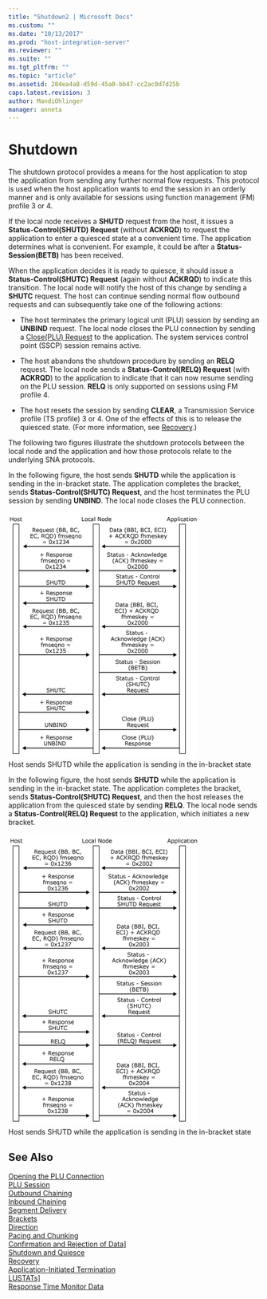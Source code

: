 ```yaml
---
title: "Shutdown2 | Microsoft Docs"
ms.custom: ""
ms.date: "10/13/2017"
ms.prod: "host-integration-server"
ms.reviewer: ""
ms.suite: ""
ms.tgt_pltfrm: ""
ms.topic: "article"
ms.assetid: 284ea4a8-d59d-45a0-bb47-cc2ac0d7d25b
caps.latest.revision: 3
author: MandiOhlinger
manager: anneta
---
```

# Shutdown
The shutdown protocol provides a means for the host application to stop the application from sending any further normal flow requests. This protocol is used when the host application wants to end the session in an orderly manner and is only available for sessions using function management (FM) profile 3 or 4.  
  
 If the local node receives a **SHUTD** request from the host, it issues a **Status-Control(SHUTD) Request** (without **ACKRQD**) to request the application to enter a quiesced state at a convenient time. The application determines what is convenient. For example, it could be after a **Status-Session(BETB)** has been received.  
  
 When the application decides it is ready to quiesce, it should issue a **Status-Control(SHUTC) Request** (again without **ACKRQD**) to indicate this transition. The local node will notify the host of this change by sending a **SHUTC** request. The host can continue sending normal flow outbound requests and can subsequently take one of the following actions:  
  
-   The host terminates the primary logical unit (PLU) session by sending an **UNBIND** request. The local node closes the PLU connection by sending a [Close(PLU) Request](../Topic/Close\(PLU\)%20Request1.md) to the application. The system services control point (SSCP) session remains active.  
  
-   The host abandons the shutdown procedure by sending an **RELQ** request. The local node sends a **Status-Control(RELQ) Request** (with **ACKRQD**) to the application to indicate that it can now resume sending on the PLU session. **RELQ** is only supported on sessions using FM profile 4.  
  
-   The host resets the session by sending **CLEAR**, a Transmission Service profile (TS profile) 3 or 4. One of the effects of this is to release the quiesced state. (For more information, see [Recovery](../core/recovery.md).)  
  
 The following two figures illustrate the shutdown protocols between the local node and the application and how those protocols relate to the underlying SNA protocols.  
  
 In the following figure, the host sends **SHUTD** while the application is sending in the in-bracket state. The application completes the bracket, sends **Status-Control(SHUTC) Request**, and the host terminates the PLU session by sending **UNBIND**. The local node closes the PLU connection.  
  
 ![](../core/media/32703r.gif "32703r")  
Host sends SHUTD while the application is sending in the in-bracket state  
  
 In the following figure, the host sends **SHUTD** while the application is sending in the in-bracket state. The application completes the bracket, sends **Status-Control(SHUTC) Request**, and then the host releases the application from the quiesced state by sending **RELQ**. The local node sends a **Status-Control(RELQ) Request** to the application, which initiates a new bracket.  
  
 ![](../core/media/32703ra.gif "32703ra")  
Host sends SHUTD while the application is sending in the in-bracket state  
  
## See Also  
 [Opening the PLU Connection](../core/opening-the-plu-connection.md)   
 [PLU Session](../core/plu-session.md)   
 [Outbound Chaining](../core/outbound-chaining.md)   
 [Inbound Chaining](../core/inbound-chaining.md)   
 [Segment Delivery](../core/segment-delivery.md)   
 [Brackets](../core/brackets.md)   
 [Direction](../core/direction.md)   
 [Pacing and Chunking](../core/pacing-and-chunking.md)   
 [Confirmation and Rejection of Data\]](../core/confirmation-and-rejection-of-data].md)   
 [Shutdown and Quiesce](../core/shutdown-and-quiesce.md)   
 [Recovery](../core/recovery.md)   
 [Application-Initiated Termination](../core/application-initiated-termination.md)   
 [LUSTATs\]](../core/lustats].md)   
 [Response Time Monitor Data](../core/response-time-monitor-data.md)